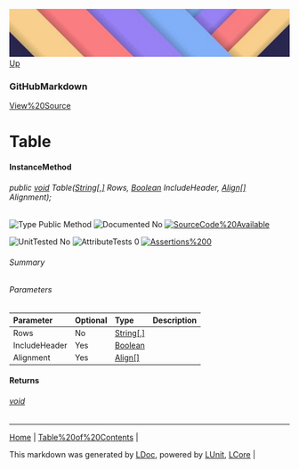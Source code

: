 ![](../Content/LDoc-banner-small.png "")
[Up](GitHubMarkdown.md)
### GitHubMarkdown
[View%20Source](../Markdown/GitHubMarkdown.cs)
# Table
#### InstanceMethod
###### public [void](https://www.google.com/#q=C%23+System.void) Table([String[,]](https://www.google.com/#q=C%23+System.String[,]) Rows, [Boolean](https://www.google.com/#q=C%23+System.Boolean) IncludeHeader, [Align[]](https://www.google.com/#q=C%23+LCore.Extensions.Align[]) Alignment);

![Type Public Method](http://b.repl.ca/v1/Type-Public%20Method-lightgrey.png "") ![Documented No](http://b.repl.ca/v1/Documented-No-red.png "") [![SourceCode%20Available](http://b.repl.ca/v1/SourceCode-Available-brightgreen.png%20%22%22)](../Markdown/GitHubMarkdown.cs#L257)

![UnitTested No](http://b.repl.ca/v1/UnitTested-No-lightgrey.png "") ![AttributeTests 0](http://b.repl.ca/v1/AttributeTests-0-lightgrey.png "") [![Assertions%200](http://b.repl.ca/v1/Assertions-0-brightgreen.png%20%22%22)](../Markdown/GitHubMarkdown.cs)
###### Summary
###### Parameters

Parameter | Optional | Type | Description
:---  | :---  | :---  | :--- 
Rows | No | [String[,]](https://www.google.com/#q=C%23+System.String[,]) | 
IncludeHeader | Yes | [Boolean](https://www.google.com/#q=C%23+System.Boolean) | 
Alignment | Yes | [Align[]](https://www.google.com/#q=C%23+LCore.Extensions.Align[]) | 

#### Returns
###### [void](https://www.google.com/#q=C%23+System.void)
---

[Home](../../README.md) | [Table%20of%20Contents](../../TableOfContents.md) | 


This markdown was generated by [LDoc](https://github.com/CodeSingularity/LDoc), powered by [LUnit](https://github.com/CodeSingularity/LUnit), [LCore](https://github.com/CodeSingularity/LCore) | 

